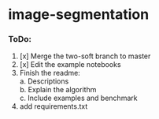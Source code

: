# image-segmentation


### ToDo:
1. [x] Merge the two-soft branch to master 
2. [x] Edit the example notebooks
3. Finish the readme:  
    a. Descriptions  
    b. Explain the algorithm  
    c. Include examples and benchmark  
4. add requirements.txt